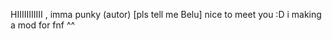 HIIIIIIIIIII , imma punky (autor) 
[pls tell me Belu]
nice to meet you :D
i making a mod for fnf ^^

